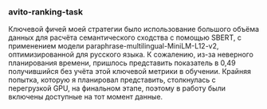 ### avito-ranking-task
Ключевой фичей моей стратегии было использование большого объёма данных для расчёта семантического сходства с помощью SBERT, с применением модели paraphrase-multilingual-MiniLM-L12-v2, оптимизированной для русского языка.
К сожалению, из-за неверного планирования времени, пришлось представить показатель в 0,49 получившийся без учёта этой ключевой метрики в обучении. Крайняя попытка, которую я планировал представить, столкнулась с перегрузкой GPU, на финальном этапе, поэтому в работу были включены доступные на тот момент данные.
